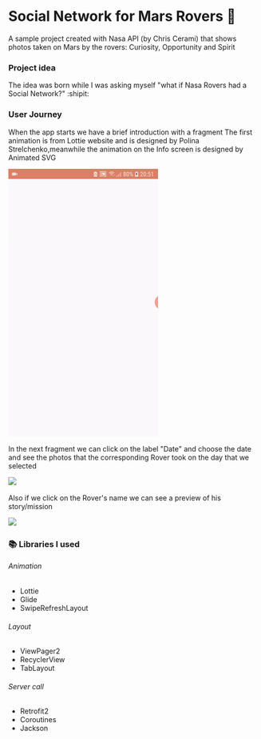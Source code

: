 # Social Network for Mars Rovers :rocket:

A sample project created with Nasa API (by Chris Cerami) that shows photos taken on Mars by the rovers: Curiosity, Opportunity and Spirit

### Project idea

The idea was born while I was asking myself "what if Nasa Rovers had a Social Network?" :shipit:

### User Journey

When the app starts we have a brief introduction with a fragment
The first animation is from Lottie website and is designed by Polina Strelchenko,meanwhile the animation on the Info screen is designed by Animated SVG

<img src="demoInfo.gif" width="300" />

In the next fragment we can click on the label "Date" and choose the date and see the photos that the corresponding Rover took on the day that we selected

<img src="demoMain.gif" width="300" />

Also if we click on the Rover's name we can see a preview of his story/mission

<img src="demoRover.gif" width="300" />

### :books: Libraries I used 
###### Animation
- Lottie
- Glide
- SwipeRefreshLayout
###### Layout
- ViewPager2
- RecyclerView
- TabLayout
###### Server call
- Retrofit2
- Coroutines
- Jackson
